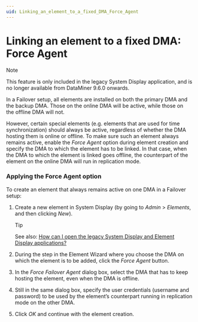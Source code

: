 ```yaml
---
uid: Linking_an_element_to_a_fixed_DMA_Force_Agent
---
```


# Linking an element to a fixed DMA: Force Agent

> [!NOTE]
> This feature is only included in the legacy System Display application, and is no longer available from DataMiner 9.6.0 onwards.

In a Failover setup, all elements are installed on both the primary DMA and the backup DMA. Those on the online DMA will be active, while those on the offline DMA will not.

However, certain special elements (e.g. elements that are used for time synchronization) should always be active, regardless of whether the DMA hosting them is online or offline. To make sure such an element always remains active, enable the *Force Agent* option during element creation and specify the DMA to which the element has to be linked. In that case, when the DMA to which the element is linked goes offline, the counterpart of the element on the online DMA will run in replication mode.

### Applying the Force Agent option

To create an element that always remains active on one DMA in a Failover setup:

1. Create a new element in System Display (by going to *Admin* > *Elements*, and then clicking *New*).

    > [!TIP]
    > See also:
    > [How can I open the legacy System Display and Element Display applications?](../../part_6/faq/DataMiner_client_applications.md#how-can-i-open-the-legacy-system-display-and-element-display-applications)

2. During the step in the Element Wizard where you choose the DMA on which the element is to be added, click the *Force Agent* button.

3. In the *Force Failover Agent* dialog box, select the DMA that has to keep hosting the element, even when the DMA is offline.

4. Still in the same dialog box, specify the user credentials (username and password) to be used by the element’s counterpart running in replication mode on the other DMA.

5. Click *OK* and continue with the element creation.
